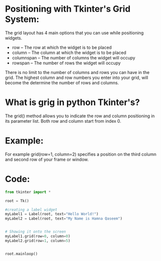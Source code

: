 # Positioning with Tkinter's Grid System:

The grid layout has 4 main options that you can use while positioning widgets.
* row – The row at which the widget is to be placed
* column – The column at which the widget is to be placed
* columnspan – The number of columns the widget will occupy
* rowspan – The number of rows the widget will occupy

There is no limit to the number of columns and rows you can have in the grid. The highest column and row numbers you enter into your grid,
will become the determine the number of rows and columns.

# What is grig in python Tkinter's?

The grid() method allows you to indicate the row and column positioning in its parameter list. Both row and column start from index 0.
# Example:
For example grid(row=1, column=2) specifies a position on the third column and second row of your frame or window.

# Code:
```python
from tkinter import *

root = Tk()

#creating a label widget
myLabel1 = Label(root, text="Hello World!")
myLabel2 = Label(root, text="My Name is Hamna Qaseem")


# Showing it onto the screen
myLabel1.grid(row=0, column=0)
myLabel2.grid(row=1, column=5)


root.mainloop()
```
